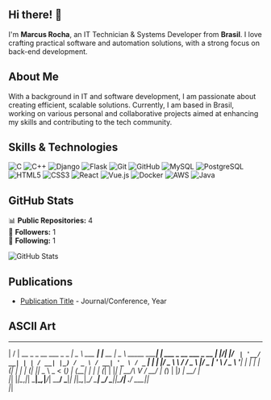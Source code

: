## Hi there! 👋

I'm **Marcus Rocha**, an IT Technician & Systems Developer from **Brasil**. I love crafting practical software and automation solutions, with a strong focus on back-end development.

## About Me

With a background in IT and software development, I am passionate about creating efficient, scalable solutions. Currently, I am based in Brasil, working on various personal and collaborative projects aimed at enhancing my skills and contributing to the tech community.

## Skills & Technologies

![C](https://img.shields.io/badge/-C-05122A?style=flat&logo=c&logoColor=white) 
![C++](https://img.shields.io/badge/-C++-00599C?style=flat&logo=c%2B%2B&logoColor=white) 
![Django](https://img.shields.io/badge/-Django-092E20?style=flat&logo=django&logoColor=white) 
![Flask](https://img.shields.io/badge/-Flask-000000?style=flat&logo=flask&logoColor=white) 
![Git](https://img.shields.io/badge/-Git-F05032?style=flat&logo=git&logoColor=white) 
![GitHub](https://img.shields.io/badge/-GitHub-181717?style=flat&logo=github&logoColor=white) 
![MySQL](https://img.shields.io/badge/-MySQL-4479A1?style=flat&logo=mysql&logoColor=white) 
![PostgreSQL](https://img.shields.io/badge/-PostgreSQL-316192?style=flat&logo=postgresql&logoColor=white) 
![HTML5](https://img.shields.io/badge/-HTML5-E34F26?style=flat&logo=html5&logoColor=white) 
![CSS3](https://img.shields.io/badge/-CSS3-1572B6?style=flat&logo=css3&logoColor=white) 
![React](https://img.shields.io/badge/-React-61DAFB?style=flat&logo=react&logoColor=black) 
![Vue.js](https://img.shields.io/badge/-Vue.js-4FC08D?style=flat&logo=vue.js&logoColor=white) 
![Docker](https://img.shields.io/badge/-Docker-2496ED?style=flat&logo=docker&logoColor=white) 
![AWS](https://img.shields.io/badge/-AWS-232F3E?style=flat&logo=amazon-aws&logoColor=white) 
![Java](https://img.shields.io/badge/-Java-007396?style=flat&logo=java&logoColor=white)

## GitHub Stats

📊 **Public Repositories:** 4  
👥 **Followers:** 1  
👤 **Following:** 1  

![GitHub Stats](https://github-readme-stats.vercel.app/api?username=MarcusRochaDeveloper&show_icons=true&theme=radical)

## Publications

- [Publication Title](link-to-publication) - Journal/Conference, Year

## ASCII Art

  __  __                          ____            _           ____                 _                       
 |  \/  | __ _ _ __ ___ _   _ ___|  _ \ ___   ___| |__   __ _|  _ \  _____   _____| | ___  _ __   ___ _ __ 
 | |\/| |/ _` | '__/ __| | | / __| |_) / _ \ / __| '_ \ / _` | | | |/ _ \ \ / / _ \ |/ _ \| '_ \ / _ \ '__|
 | |  | | (_| | | | (__| |_| \__ \  _ < (_) | (__| | | | (_| | |_| |  __/\ V /  __/ | (_) | |_) |  __/ |   
 |_|  |_|\__,_|_|  \___|\__,_|___/_| \_\___/ \___|_| |_|\__,_|____/ \___| \_/ \___|_|\___/| .__/ \___|_|   
                                                                                          |_|             

